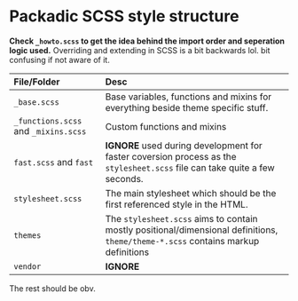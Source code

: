 # Packadic SCSS style structure

**Check `_howto.scss` to get the idea behind the import order and seperation logic used.**
Overriding and extending in SCSS is a bit backwards lol. bit confusing if not aware of it.


| File/Folder | Desc |
|:---|:---|
| `_base.scss` | Base variables, functions and mixins for everything beside theme specific stuff. |
| `_functions.scss` and `_mixins.scss` | Custom functions and mixins |
| `fast.scss` and `fast` | **IGNORE** used during development for faster coversion process as the `stylesheet.scss` file can take quite a few seconds.  |
| `stylesheet.scss` | The main stylesheet which should be the first referenced style in the HTML. |
| `themes` | The `stylesheet.scss` aims to contain mostly positional/dimensional definitions, `theme/theme-*.scss` contains markup definitions | 
| `vendor` | **IGNORE** |

The rest should be obv.
